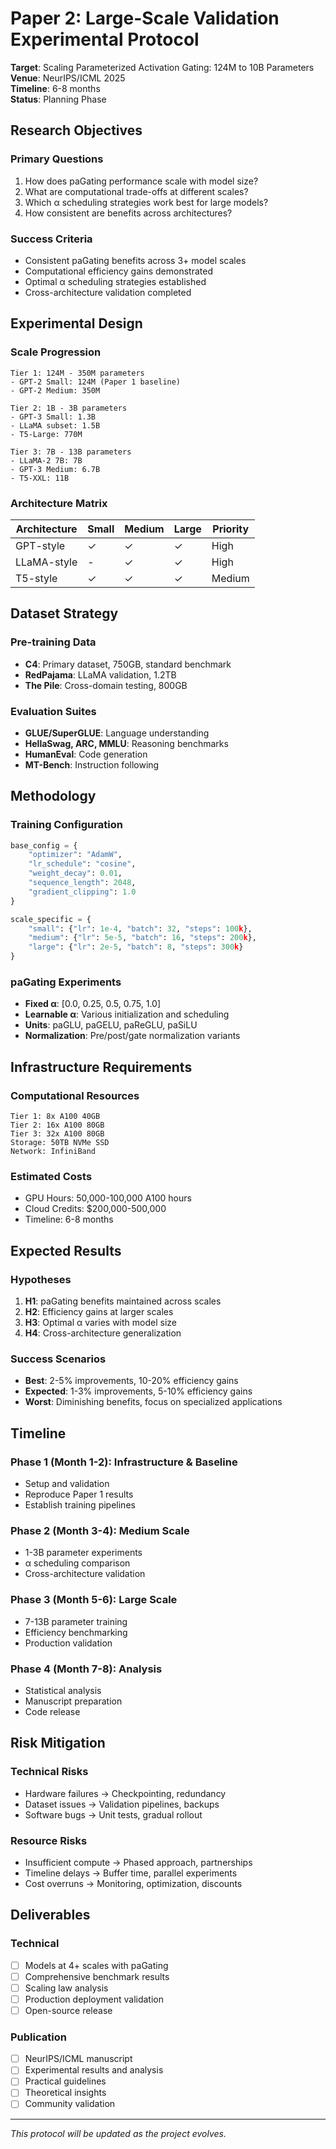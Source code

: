# Paper 2: Large-Scale Validation Experimental Protocol

**Target**: Scaling Parameterized Activation Gating: 124M to 10B Parameters  
**Venue**: NeurIPS/ICML 2025  
**Timeline**: 6-8 months  
**Status**: Planning Phase

## Research Objectives

### Primary Questions
1. How does paGating performance scale with model size?
2. What are computational trade-offs at different scales?
3. Which α scheduling strategies work best for large models?
4. How consistent are benefits across architectures?

### Success Criteria
- Consistent paGating benefits across 3+ model scales
- Computational efficiency gains demonstrated
- Optimal α scheduling strategies established
- Cross-architecture validation completed

## Experimental Design

### Scale Progression
```
Tier 1: 124M - 350M parameters
- GPT-2 Small: 124M (Paper 1 baseline)
- GPT-2 Medium: 350M

Tier 2: 1B - 3B parameters  
- GPT-3 Small: 1.3B
- LLaMA subset: 1.5B
- T5-Large: 770M

Tier 3: 7B - 13B parameters
- LLaMA-2 7B: 7B
- GPT-3 Medium: 6.7B
- T5-XXL: 11B
```

### Architecture Matrix
| Architecture | Small | Medium | Large | Priority |
|--------------|-------|--------|-------|----------|
| GPT-style | ✓ | ✓ | ✓ | High |
| LLaMA-style | - | ✓ | ✓ | High |
| T5-style | ✓ | ✓ | ✓ | Medium |

## Dataset Strategy

### Pre-training Data
- **C4**: Primary dataset, 750GB, standard benchmark
- **RedPajama**: LLaMA validation, 1.2TB
- **The Pile**: Cross-domain testing, 800GB

### Evaluation Suites
- **GLUE/SuperGLUE**: Language understanding
- **HellaSwag, ARC, MMLU**: Reasoning benchmarks
- **HumanEval**: Code generation
- **MT-Bench**: Instruction following

## Methodology

### Training Configuration
```python
base_config = {
    "optimizer": "AdamW",
    "lr_schedule": "cosine",
    "weight_decay": 0.01,
    "sequence_length": 2048,
    "gradient_clipping": 1.0
}

scale_specific = {
    "small": {"lr": 1e-4, "batch": 32, "steps": 100k},
    "medium": {"lr": 5e-5, "batch": 16, "steps": 200k}, 
    "large": {"lr": 2e-5, "batch": 8, "steps": 300k}
}
```

### paGating Experiments
- **Fixed α**: [0.0, 0.25, 0.5, 0.75, 1.0]
- **Learnable α**: Various initialization and scheduling
- **Units**: paGLU, paGELU, paReGLU, paSiLU
- **Normalization**: Pre/post/gate normalization variants

## Infrastructure Requirements

### Computational Resources
```
Tier 1: 8x A100 40GB
Tier 2: 16x A100 80GB  
Tier 3: 32x A100 80GB
Storage: 50TB NVMe SSD
Network: InfiniBand
```

### Estimated Costs
- GPU Hours: 50,000-100,000 A100 hours
- Cloud Credits: $200,000-500,000
- Timeline: 6-8 months

## Expected Results

### Hypotheses
1. **H1**: paGating benefits maintained across scales
2. **H2**: Efficiency gains at larger scales
3. **H3**: Optimal α varies with model size
4. **H4**: Cross-architecture generalization

### Success Scenarios
- **Best**: 2-5% improvements, 10-20% efficiency gains
- **Expected**: 1-3% improvements, 5-10% efficiency gains
- **Worst**: Diminishing benefits, focus on specialized applications

## Timeline

### Phase 1 (Month 1-2): Infrastructure & Baseline
- Setup and validation
- Reproduce Paper 1 results
- Establish training pipelines

### Phase 2 (Month 3-4): Medium Scale
- 1-3B parameter experiments
- α scheduling comparison
- Cross-architecture validation

### Phase 3 (Month 5-6): Large Scale
- 7-13B parameter training
- Efficiency benchmarking
- Production validation

### Phase 4 (Month 7-8): Analysis
- Statistical analysis
- Manuscript preparation
- Code release

## Risk Mitigation

### Technical Risks
- Hardware failures → Checkpointing, redundancy
- Dataset issues → Validation pipelines, backups
- Software bugs → Unit tests, gradual rollout

### Resource Risks  
- Insufficient compute → Phased approach, partnerships
- Timeline delays → Buffer time, parallel experiments
- Cost overruns → Monitoring, optimization, discounts

## Deliverables

### Technical
- [ ] Models at 4+ scales with paGating
- [ ] Comprehensive benchmark results
- [ ] Scaling law analysis
- [ ] Production deployment validation
- [ ] Open-source release

### Publication
- [ ] NeurIPS/ICML manuscript
- [ ] Experimental results and analysis
- [ ] Practical guidelines
- [ ] Theoretical insights
- [ ] Community validation

---

*This protocol will be updated as the project evolves.* 